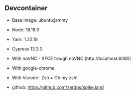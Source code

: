 ## Devcontainer

- Base image: ubuntu:jammy
- Node: 18.18.0
- Yarn: 1.22.19
- Cypress 13.3.0
- With noVNC - XFCE trough noVNC (http://localhost:6080)
- With google-chrome
- With Vscode- Zsh + Oh my zsh!

- github: https://github.com/zerdos/spike.land
